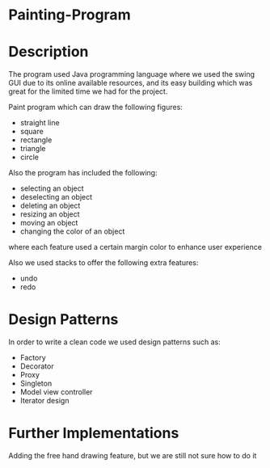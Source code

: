 # Painting-Program
# Description
The program used Java programming language where we used the swing GUI due to its online available resources, and its easy building which was great for the limited time we had for the project.

Paint program which can draw the following figures:
- straight line
- square
- rectangle
- triangle
- circle

Also the program has included the following:
- selecting an object
- deselecting an object
- deleting an object
- resizing an object
- moving an object
- changing the color of an object<br>

where each feature used a certain margin color to enhance user experience<br>

Also we used stacks to offer the following extra features:
- undo
- redo

# Design Patterns
In order to write a clean code we used design patterns such as:
- Factory
- Decorator
- Proxy
- Singleton
- Model view controller
- Iterator design

# Further Implementations
Adding the free hand drawing feature, but we are still not sure how to do it

